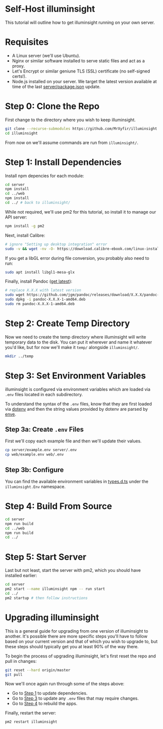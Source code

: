 # Self-Host illuminsight

This tutorial will outline how to get illuminsight running on your own server.

# Requisites

- A Linux server (we'll use Ubuntu).
- Nginx or similar software installed to serve static files and act as a proxy.
- Let's Encrypt or similar geniune TLS (SSL) certificate (no self-signed certs!).
- Node.js installed on your server. We target the latest version available at time of the last [server/package.json](https://github.com/MrXyfir/illuminsight/blob/master/server/package.json) update.

# Step 0: Clone the Repo

First change to the directory where you wish to keep illuminsight.

```bash
git clone --recurse-submodules https://github.com/MrXyfir/illuminsight.git
cd illuminsight
```

From now on we'll assume commands are run from `illuminsight/`.

# Step 1: Install Dependencies

Install npm depencies for each module:

```bash
cd server
npm install
cd ../web
npm install
cd ../ # back to illuminsight/
```

While not required, we'll use pm2 for this tutorial, so install it to manage our API server:

```bash
npm install -g pm2
```

Next, install Calibre:

```bash
# ignore "Setting up desktop integration" error
sudo -v && wget -nv -O- https://download.calibre-ebook.com/linux-installer.sh | sudo sh /dev/stdin
```

If you get a libGL error during file conversion, you probably also need to run:

```bash
sudo apt install libgl1-mesa-glx
```

Finally, install Pandoc ([get latest](https://github.com/jgm/pandoc/releases/)):

```bash
# replace X.X.X with latest version
sudo wget https://github.com/jgm/pandoc/releases/download/X.X.X/pandoc-X.X.X-1-amd64.deb
sudo dpkg -i pandoc-X.X.X-1-amd64.deb
sudo rm pandoc-X.X.X-1-amd64.deb
```

# Step 2: Create Temp Directory

Now we need to create the temp directory where illuminsight will write temporary data to the disk. You can put it wherever and name it whatever you'd like, but for now we'll make it `temp/` alongside `illuminsight/`.

```bash
mkdir ../temp
```

# Step 3: Set Environment Variables

illuminsight is configured via environment variables which are loaded via `.env` files located in each subdirectory.

To understand the syntax of the `.env` files, know that they are first loaded via [dotenv](https://www.npmjs.com/package/dotenv) and then the string values provided by dotenv are parsed by [enve](https://www.npmjs.com/package/enve).

## Step 3a: Create `.env` Files

First we'll copy each example file and then we'll update their values.

```bash
cp server/example.env server/.env
cp web/example.env web/.env
```

## Step 3b: Configure

You can find the available environment variables in [types.d.ts](https://github.com/MrXyfir/illuminsight/blob/master/types.d.ts) under the `illuminsight.Env` namespace.

# Step 4: Build From Source

```bash
cd server
npm run build
cd ../web
npm run build
cd ../
```

# Step 5: Start Server

Last but not least, start the server with pm2, which you should have installed earlier:

```bash
cd server
pm2 start --name illuminsight npm -- run start
cd ../
pm2 startup # then follow instructions
```

# Upgrading illuminsight

This is a general guide for upgrading from one version of illuminsight to another. It's possible there are more specific steps you'll have to follow based on your current version and that of which you wish to upgrade to, but these steps should typically get you at least 90% of the way there.

To begin the process of upgrading illuminsight, let's first reset the repo and pull in changes:

```bash
git reset --hard origin/master
git pull
```

Now we'll once again run through some of the steps above:

- Go to [Step 1](#step-1-install-dependencies) to update dependencies.
- Go to [Step 3](#step-3-set-environment-variables) to update any `.env` files that may require changes.
- Go to [Step 4](#step-4-build-from-source) to rebuild the apps.

Finally, restart the server:

```bash
pm2 restart illuminsight
```
